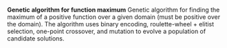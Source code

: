 **Genetic algorithm for function maximum**
Genetic algorithm for finding the maximum of a positive function over a given domain (must be positive over the domain). The algorithm uses binary encoding, roulette-wheel + elitist selection, one-point crossover, and mutation to evolve a population of candidate solutions. 
